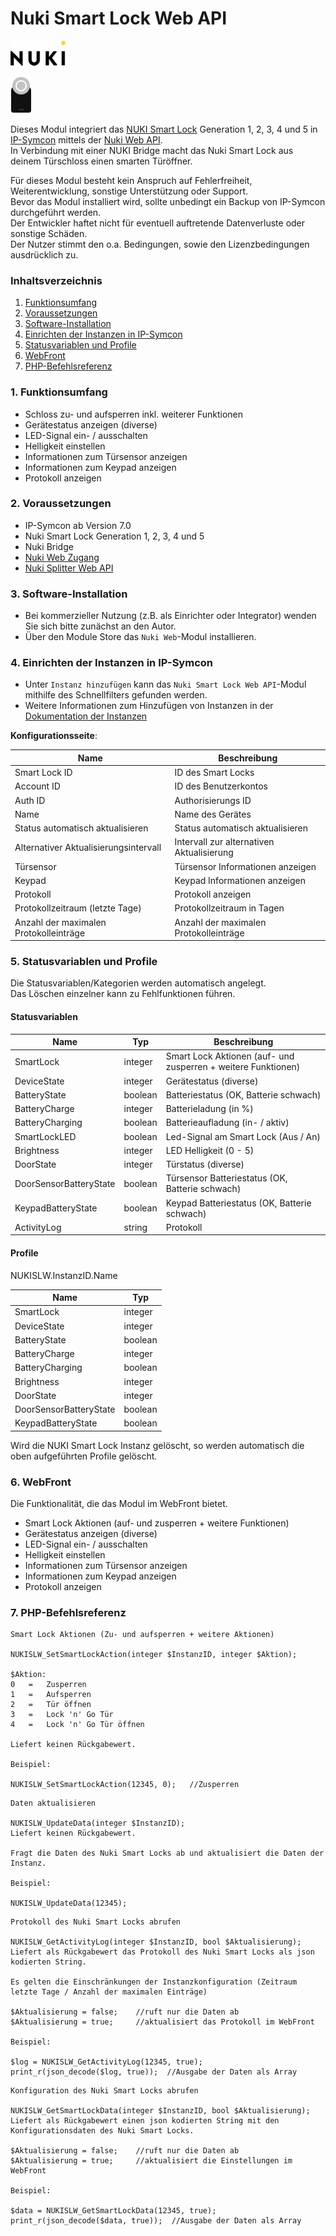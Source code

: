 # Nuki Smart Lock Web API

[![Image](../imgs/NUKI_Logo.png)](https://nuki.io/de/)

[![Image](../imgs/NUKI_SmartLock.png)]()  

Dieses Modul integriert das [NUKI Smart Lock](https://nuki.io/de/smart-lock/) Generation 1, 2, 3, 4 und 5 in [IP-Symcon](https://www.symcon.de) mittels der [Nuki Web API](https://developer.nuki.io/t/nuki-web-api/25).  
In Verbindung mit einer NUKI Bridge macht das Nuki Smart Lock aus deinem Türschloss einen smarten Türöffner.

Für dieses Modul besteht kein Anspruch auf Fehlerfreiheit, Weiterentwicklung, sonstige Unterstützung oder Support.  
Bevor das Modul installiert wird, sollte unbedingt ein Backup von IP-Symcon durchgeführt werden.  
Der Entwickler haftet nicht für eventuell auftretende Datenverluste oder sonstige Schäden.  
Der Nutzer stimmt den o.a. Bedingungen, sowie den Lizenzbedingungen ausdrücklich zu.

### Inhaltsverzeichnis

1. [Funktionsumfang](#1-funktionsumfang)
2. [Voraussetzungen](#2-voraussetzungen)
3. [Software-Installation](#3-software-installation)
4. [Einrichten der Instanzen in IP-Symcon](#4-einrichten-der-instanzen-in-ip-symcon)
5. [Statusvariablen und Profile](#5-statusvariablen-und-profile)
6. [WebFront](#6-webfront)
7. [PHP-Befehlsreferenz](#7-php-befehlsreferenz)

### 1. Funktionsumfang

* Schloss zu- und aufsperren inkl. weiterer Funktionen 
* Gerätestatus anzeigen (diverse)
* LED-Signal ein- / ausschalten
* Helligkeit einstellen
* Informationen zum Türsensor anzeigen
* Informationen zum Keypad anzeigen
* Protokoll anzeigen

### 2. Voraussetzungen

- IP-Symcon ab Version 7.0
- Nuki Smart Lock Generation 1, 2, 3, 4 und 5
- Nuki Bridge
- [Nuki Web Zugang](https://web.nuki.io/#/login)
- [Nuki Splitter Web API](../Splitter)  

### 3. Software-Installation

* Bei kommerzieller Nutzung (z.B. als Einrichter oder Integrator) wenden Sie sich bitte zunächst an den Autor.
* Über den Module Store das `Nuki Web`-Modul installieren.

### 4. Einrichten der Instanzen in IP-Symcon

- Unter `Instanz hinzufügen` kann das `Nuki Smart Lock Web API`-Modul mithilfe des Schnellfilters gefunden werden.  
- Weitere Informationen zum Hinzufügen von Instanzen in der [Dokumentation der Instanzen](https://www.symcon.de/service/dokumentation/konzepte/instanzen/#Instanz_hinzufügen)

__Konfigurationsseite__:

| Name                                   | Beschreibung                              |
|----------------------------------------|-------------------------------------------|
| Smart Lock ID                          | ID des Smart Locks                        |
| Account ID                             | ID des Benutzerkontos                     |
| Auth ID                                | Authorisierungs ID                        |
| Name                                   | Name des Gerätes                          |
| Status automatisch aktualisieren       | Status automatisch aktualisieren          |
| Alternativer Aktualisierungsintervall  | Intervall zur alternativen Aktualisierung |
| Türsensor                              | Türsensor Informationen anzeigen          |
| Keypad                                 | Keypad Informationen anzeigen             |
| Protokoll                              | Protokoll anzeigen                        |
| Protokollzeitraum (letzte Tage)        | Protokollzeitraum in Tagen                |
| Anzahl der maximalen Protokolleinträge | Anzahl der maximalen Protokolleinträge    |

### 5. Statusvariablen und Profile

Die Statusvariablen/Kategorien werden automatisch angelegt.  
Das Löschen einzelner kann zu Fehlfunktionen führen.

#### Statusvariablen

| Name                   | Typ     | Beschreibung                                                  |
|------------------------|---------|---------------------------------------------------------------|
| SmartLock              | integer | Smart Lock Aktionen (auf- und zusperren + weitere Funktionen) |
| DeviceState            | integer | Gerätestatus (diverse)                                        |
| BatteryState           | boolean | Batteriestatus (OK, Batterie schwach)                         |
| BatteryCharge          | integer | Batterieladung (in %)                                         |
| BatteryCharging        | boolean | Batterieaufladung (in- / aktiv)                               |
| SmartLockLED           | boolean | Led-Signal am Smart Lock (Aus / An)                           |
| Brightness             | integer | LED Helligkeit (0 - 5)                                        |
| DoorState              | integer | Türstatus (diverse)                                           |
| DoorSensorBatteryState | boolean | Türsensor Batteriestatus (OK, Batterie schwach)               |
| KeypadBatteryState     | boolean | Keypad Batteriestatus (OK, Batterie schwach)                  |
| ActivityLog            | string  | Protokoll                                                     |

#### Profile

NUKISLW.InstanzID.Name

| Name                   | Typ     |
|------------------------|---------|
| SmartLock              | integer |
| DeviceState            | integer |
| BatteryState           | boolean |
| BatteryCharge          | integer |
| BatteryCharging        | boolean |
| Brightness             | integer |
| DoorState              | integer |
| DoorSensorBatteryState | boolean |
| KeypadBatteryState     | boolean |

Wird die NUKI Smart Lock Instanz gelöscht, so werden automatisch die oben aufgeführten Profile gelöscht.

### 6. WebFront

Die Funktionalität, die das Modul im WebFront bietet.

* Smart Lock Aktionen (auf- und zusperren + weitere Funktionen)
* Gerätestatus anzeigen (diverse)
* LED-Signal ein- / ausschalten
* Helligkeit einstellen
* Informationen zum Türsensor anzeigen
* Informationen zum Keypad anzeigen
* Protokoll anzeigen


### 7. PHP-Befehlsreferenz

```text
Smart Lock Aktionen (Zu- und aufsperren + weitere Aktionen)

NUKISLW_SetSmartLockAction(integer $InstanzID, integer $Aktion);

$Aktion:
0   =   Zusperren
1   =   Aufsperren
2   =   Tür öffnen
3   =   Lock 'n' Go Tür
4   =   Lock 'n' Go Tür öffnen

Liefert keinen Rückgabewert.

Beispiel:

NUKISLW_SetSmartLockAction(12345, 0);   //Zusperren
```

```text
Daten aktualisieren

NUKISLW_UpdateData(integer $InstanzID);
Liefert keinen Rückgabewert.

Fragt die Daten des Nuki Smart Locks ab und aktualisiert die Daten der Instanz.

Beispiel:

NUKISLW_UpdateData(12345);
```

```text
Protokoll des Nuki Smart Locks abrufen

NUKISLW_GetActivityLog(integer $InstanzID, bool $Aktualisierung);
Liefert als Rückgabewert das Protokoll des Nuki Smart Locks als json kodierten String.

Es gelten die Einschränkungen der Instanzkonfiguration (Zeitraum letzte Tage / Anzahl der maximalen Einträge)

$Aktualisierung = false;	//ruft nur die Daten ab
$Aktualisierung = true;		//aktualisiert das Protokoll im WebFront

Beispiel:

$log = NUKISLW_GetActivityLog(12345, true);
print_r(json_decode($log, true));  //Ausgabe der Daten als Array
```

```text
Konfiguration des Nuki Smart Locks abrufen

NUKISLW_GetSmartLockData(integer $InstanzID, bool $Aktualisierung);
Liefert als Rückgabewert einen json kodierten String mit den Konfigurationsdaten des Nuki Smart Locks.

$Aktualisierung = false;	//ruft nur die Daten ab
$Aktualisierung = true;		//aktualisiert die Einstellungen im WebFront

Beispiel:

$data = NUKISLW_GetSmartLockData(12345, true);
print_r(json_decode($data, true));  //Ausgabe der Daten als Array
```
